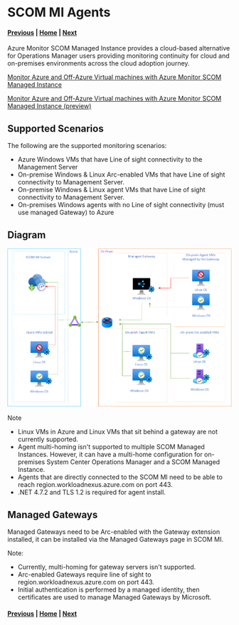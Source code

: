 # SCOM MI Agents


#### [Previous](setup.md) | [Home](readme.md) | [Next](newfeatures.md)

Azure Monitor SCOM Managed Instance provides a cloud-based alternative for Operations Manager users providing monitoring continuity for cloud and on-premises environments across the cloud adoption journey.

[Monitor Azure and Off-Azure Virtual machines with Azure Monitor SCOM Managed Instance](https://learn.microsoft.com/en-us/system-center/scom/monitor-off-azure-vm-with-scom-managed-instance?view=sc-om-)

[Monitor Azure and Off-Azure Virtual machines with Azure Monitor SCOM Managed Instance (preview)](https://learn.microsoft.com/en-us/system-center/scom/monitor-arc-enabled-vm-with-scom-managed-instance?view=sc-om-2022)

## Supported Scenarios

The following are the supported monitoring scenarios:

- Azure Windows VMs that have Line of sight connectivity to the Management Server
- On-premise Windows & Linux Arc-enabled VMs that have Line of sight connectivity to Management Server.
- On-premise Windows & Linux agent VMs that have Line of sight connectivity to Management Server.
- On-premises Windows agents with no Line of sight connectivity (must use managed Gateway) to Azure

## Diagram

![alt text](SCOMMIAgents.png)

>[!NOTE]
>
>- Linux VMs in Azure and Linux VMs that sit behind a gateway are not currently supported.
>- Agent multi-homing isn't supported to multiple SCOM Managed Instances. However, it can have a multi-home configuration for on-premises System Center Operations Manager and a SCOM Managed Instance.
>- Agents that are directly connected to the SCOM MI need to be able to reach region.workloadnexus.azure.com on port 443.
>- .NET 4.7.2 and TLS 1.2 is required for agent install.

## Managed Gateways

Managed Gateways need to be Arc-enabled with the Gateway extension installed, it can be installed via the Managed Gateways page in SCOM MI.

Note:

- Currently, multi-homing for gateway servers isn't supported.
- Arc-enabled Gateways require line of sight to region.workloadnexus.azure.com on port 443.
- Initial authentication is performed by a managed identity, then certificates are used to manage Managed Gateways by Microsoft.

#### [Previous](setup.md) | [Home](readme.md) | [Next](newfeatures.md)

